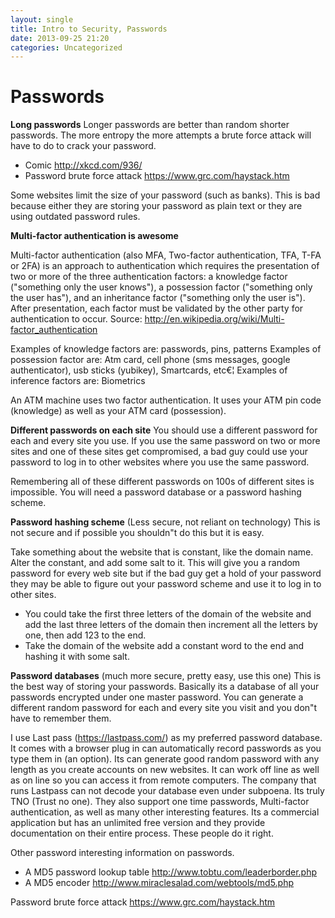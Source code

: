 ```yaml
---
layout: single
title: Intro to Security, Passwords 
date: 2013-09-25 21:20
categories: Uncategorized
---
```

<h1>Passwords</h1>
<strong>Long passwords</strong>
Longer passwords are better than random shorter passwords. The more entropy the more attempts a brute force attack will have to do to crack your password.
<ul>
	<li>Comic <a href="http://xkcd.com/936/">http://xkcd.com/936/</a></li>
	<li>Password brute force attack <a href="https://www.grc.com/haystack.htm">https://www.grc.com/haystack.htm</a></li>
</ul>
Some websites limit the size of your password (such as banks). This is bad because either they are storing your password as plain text or they are using outdated password rules.

<strong>Multi-factor authentication is awesome</strong>

Multi-factor authentication (also MFA, Two-factor authentication, TFA, T-FA or 2FA) is an approach to authentication which requires the presentation of two or more of the three authentication factors: a knowledge factor ("something only the user knows"), a possession factor ("something only the user has"), and an inheritance factor ("something only the user is"). After presentation, each factor must be validated by the other party for authentication to occur. Source: <a href="http://en.wikipedia.org/wiki/Multi-factor_authentication">http://en.wikipedia.org/wiki/Multi-factor_authentication</a>

Examples of knowledge factors are: passwords, pins, patterns
Examples of possession factor are: Atm card, cell phone (sms messages, google authenticator), usb sticks (yubikey), Smartcards, etc€¦
Examples of inference factors are: Biometrics

An ATM machine uses two factor authentication. It uses your ATM pin code (knowledge) as well as your ATM card (possession).

<strong>Different passwords on each site</strong>
You should use a different password for each and every site you use. If you use the same password on two or more sites and one of these sites get compromised, a bad guy could use your password to log in to other websites where you use the same password.

Remembering all of these different passwords on 100s of different sites is impossible. You will need a password database or a password hashing scheme.

<strong>Password hashing scheme</strong> (Less secure, not reliant on technology)
This is not secure and if possible you shouldn&quot;t do this but it is easy.

Take something about the website that is constant, like the domain name. Alter the constant, and add some salt to it. This will give you a random password for every web site but if the bad guy get a hold of your password they may be able to figure out your password scheme and use it to log in to other sites.
<ul>
	<li>You could take the first three letters of the domain of the website and add the last three letters of the domain then increment all the letters by one, then add 123 to the end.</li>
	<li>Take the domain of the website add a constant word to the end and hashing it with some salt.</li>
</ul>
<strong>Password databases</strong> (much more secure, pretty easy, use this one)
This is the best way of storing your passwords. Basically its a database of all your passwords encrypted under one master password. You can generate a different random password for each and every site you visit and you don&quot;t have to remember them.

I use Last pass (<a href="https://lastpass.com/">https://lastpass.com/</a>) as my preferred password database. It comes with a browser plug in can automatically record passwords as you type them in (an option). Its can generate good random password with any length as you create accounts on new websites. It can work off line as well as on line so you can access it from remote computers. The company that runs Lastpass can not decode your database even under subpoena. Its truly TNO (Trust no one). They also support one time passwords, Multi-factor authentication, as well as many other interesting features. Its a commercial application but has an unlimited free version and they provide documentation on their entire process. These people do it right.

Other password interesting information on passwords.
<ul>
	<li>A MD5 password lookup table <a href="http://www.tobtu.com/leaderborder.php">http://www.tobtu.com/leaderborder.php</a></li>
	<li>A MD5 encoder <a href="http://www.miraclesalad.com/webtools/md5.php">http://www.miraclesalad.com/webtools/md5.php</a></li>
</ul>
Password brute force attack <a href="https://www.grc.com/haystack.htm">https://www.grc.com/haystack.htm</a>
